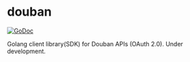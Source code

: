 douban
======

[![GoDoc](http://godoc.org/github.com/jasonlvhit/douban?status.png)](http://godoc.org/github.com/jasonlvhit/douban)

Golang client library(SDK) for Douban APIs (OAuth 2.0). Under development.



